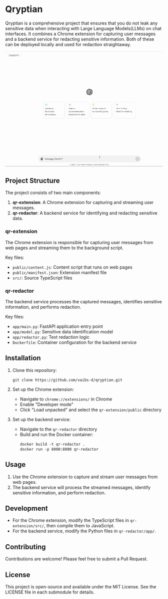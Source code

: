 # Qryptian

Qryptian is a comprehensive project that ensures that you do not leak any sensitive data when interacting with Large Language Models(LLMs) on chat interfaces. It combines a Chrome extension for capturing user messages and a backend service for redacting sensitive information. Both of these can be deployed locally and used for redaction straightaway.

![Demo](<Screen Recording 2024-09-03 at 23.12.41 2.gif>)

## Project Structure

The project consists of two main components:

1. **qr-extension**: A Chrome extension for capturing and streaming user messages.
2. **qr-redactor**: A backend service for identifying and redacting sensitive data.

### qr-extension

The Chrome extension is responsible for capturing user messages from web pages and streaming them to the background script.

Key files:
- `public/content.js`: Content script that runs on web pages
- `public/manifest.json`: Extension manifest file
- `src/`: Source TypeScript files

### qr-redactor

The backend service processes the captured messages, identifies sensitive information, and performs redaction.

Key files:
- `app/main.py`: FastAPI application entry point
- `app/model.py`: Sensitive data identification model
- `app/redactor.py`: Text redaction logic
- `Dockerfile`: Container configuration for the backend service

## Installation

1. Clone this repository:
   ```
   git clone https://github.com/vaibs-d/qryptian.git
   ```

2. Set up the Chrome extension:
   - Navigate to `chrome://extensions/` in Chrome
   - Enable "Developer mode"
   - Click "Load unpacked" and select the `qr-extension/public` directory

3. Set up the backend service:
   - Navigate to the `qr-redactor` directory
   - Build and run the Docker container:
     ```
     docker build -t qr-redactor .
     docker run -p 8000:8000 qr-redactor
     ```

## Usage

1. Use the Chrome extension to capture and stream user messages from web pages.
2. The backend service will process the streamed messages, identify sensitive information, and perform redaction.

## Development

- For the Chrome extension, modify the TypeScript files in `qr-extension/src/`, then compile them to JavaScript.
- For the backend service, modify the Python files in `qr-redactor/app/`.

## Contributing

Contributions are welcome! Please feel free to submit a Pull Request.

## License

This project is open-source and available under the MIT License. See the LICENSE file in each submodule for details.

